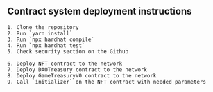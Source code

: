 ## Contract system deployment instructions

    1. Clone the repository
    2. Run `yarn install`
    3. Run `npx hardhat compile`
    4. Run `npx hardhat test`
    5. Check security section on the Github

    6. Deploy NFT contract to the network
    7. Deploy DAOTreasury contract to the network
    8. Deploy GameTreasuryV0 contract to the network
    9. Call `initializer` on the NFT contract with needed parameters